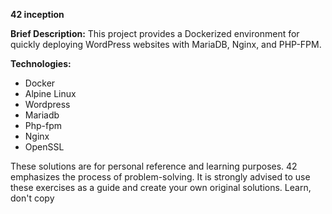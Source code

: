 **42 inception**

**Brief Description:**
This project provides a Dockerized environment for quickly deploying WordPress websites with MariaDB, Nginx, and PHP-FPM.

**Technologies:**
* Docker
* Alpine Linux
* Wordpress
* Mariadb
* Php-fpm
* Nginx
* OpenSSL

These solutions are for personal reference and learning purposes. 42 emphasizes the process of problem-solving. It is strongly advised to use these exercises as a guide and create your own original solutions. Learn, don't copy
 
